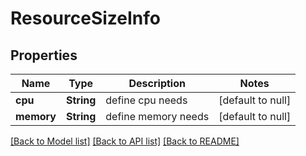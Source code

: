 # ResourceSizeInfo
## Properties

Name | Type | Description | Notes
------------ | ------------- | ------------- | -------------
**cpu** | **String** | define cpu needs | [default to null]
**memory** | **String** | define memory needs | [default to null]

[[Back to Model list]](../README.md#documentation-for-models) [[Back to API list]](../README.md#documentation-for-api-endpoints) [[Back to README]](../README.md)

